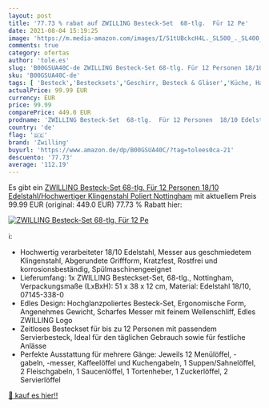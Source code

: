 ```yaml
---
layout: post
title: '77.73 % rabat auf ZWILLING Besteck-Set  68-tlg.  Für 12 Pe'
date: 2021-08-04 15:19:25
image: 'https://m.media-amazon.com/images/I/51tUBckcH4L._SL500_._SL400_.jpg'
comments: true
category: ofertas
author: 'tole.es'
slug: 'B00GSUA40C-de ZWILLING Besteck-Set 68-tlg. Für 12 Personen 18/10...'
sku: 'B00GSUA40C-de'
tags: [ 'Besteck','Bestecksets','Geschirr, Besteck & Gläser','Küche, Haushalt & Wohnen','Küche, Kochen & Backen','zwilling', ]
actualPrice: 99.99 EUR
currency: EUR
price: 99.99
comparePrice: 449.0 EUR
prodname: 'ZWILLING Besteck-Set  68-tlg.  Für 12 Personen  18/10 Edelstahl/Hochwertiger Klingenstahl  Poliert  Nottingham'
country: 'de'
flag: '🇩🇪'
brand: 'Zwilling'
buyurl: 'https://www.amazon.de/dp/B00GSUA40C/?tag=tolees0ca-21'
descuento: '77.73'
average: '112.19'
---
```


Es gibt ein [ZWILLING Besteck-Set  68-tlg.  Für 12 Personen  18/10 Edelstahl/Hochwertiger Klingenstahl  Poliert  Nottingham](https://www.amazon.de/dp/B00GSUA40C/?tag=tolees0ca-21) mit aktuellem Preis 99.99 EUR (original: 449.0 EUR) 77.73 % Rabatt hier:

[![ZWILLING Besteck-Set  68-tlg.  Für 12 Pe](https://m.media-amazon.com/images/I/51tUBckcH4L._SL500_._SL400_.jpg)](https://www.amazon.de/dp/B00GSUA40C/?tag=tolees0ca-21)

ℹ️:

- Hochwertig verarbeiteter 18/10 Edelstahl, Messer aus geschmiedetem Klingenstahl, Abgerundete Griffform, Kratzfest, Rostfrei und korrosionsbeständig, Spülmaschinengeeignet
- Lieferumfang: 1x ZWILLING Besteckset-Set, 68-tlg., Nottingham, Verpackungsmaße (LxBxH): 51 x 38 x 12 cm, Material: Edelstahl 18/10, 07145-338-0
- Edles Design: Hochglanzpoliertes Besteck-Set, Ergonomische Form, Angenehmes Gewicht, Scharfes Messer mit feinem Wellenschliff, Edles ZWILLING Logo
- Zeitloses Besteckset für bis zu 12 Personen mit passendem Servierbesteck, Ideal für den täglichen Gebrauch sowie für festliche Anlässe
- Perfekte Ausstattung für mehrere Gänge: Jeweils 12 Menülöffel, -gabeln, -messer, Kaffeelöffel und Kuchengabeln, 1 Suppen/Sahnelöffel, 2 Fleischgabeln, 1 Saucenlöffel, 1 Tortenheber, 1 Zuckerlöffel, 2 Servierlöffel

[🛒 kauf es hier!!](https://www.amazon.de/dp/B00GSUA40C/?tag=tolees0ca-21)
